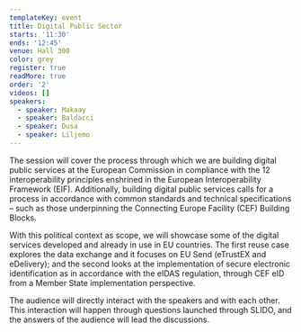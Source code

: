 ```yaml
---
templateKey: event
title: Digital Public Sector
starts: '11:30'
ends: '12:45'
venue: Hall 300
color: grey
register: true
readMore: true
order: '2'
videos: []
speakers:
  - speaker: Makaay
  - speaker: Baldacci
  - speaker: Dusa
  - speaker: Liljemo
---
```


The session will cover the process through which we are building digital public services at the European Commission in compliance with the 12 interoperability principles enshrined in the European Interoperability Framework (EIF). Additionally, building digital public services calls for a process in accordance with common standards and technical specifications – such as those underpinning the Connecting Europe Facility (CEF) Building Blocks.

With this political context as scope, we will showcase some of the digital services developed and already in use in EU countries. The first reuse case explores the data exchange and it focuses on EU Send (eTrustEX and eDelivery); and the second looks at the implementation of secure electronic identification as in accordance with the eIDAS regulation, through CEF eID from a Member State implementation perspective.

The audience will directly interact with the speakers and with each other. This interaction will happen through questions launched through SLIDO, and the answers of the audience will lead the discussions.
